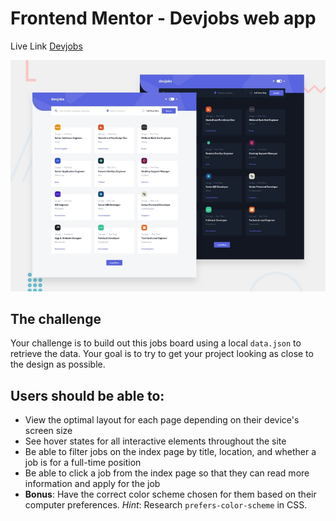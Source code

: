# Frontend Mentor - Devjobs web app

Live Link [Devjobs]()

![Design preview for the Devjobs web app coding challenge](./src/design/preview.jpg)

## The challenge

Your challenge is to build out this jobs board using a local `data.json` to retrieve the data. Your goal is to try to get your project looking as close to the design as possible.

## Users should be able to:

-  View the optimal layout for each page depending on their device's screen size
-  See hover states for all interactive elements throughout the site
-  Be able to filter jobs on the index page by title, location, and whether a job is for a full-time position
-  Be able to click a job from the index page so that they can read more information and apply for the job
-  **Bonus**: Have the correct color scheme chosen for them based on their computer preferences. _Hint_: Research `prefers-color-scheme` in CSS.
